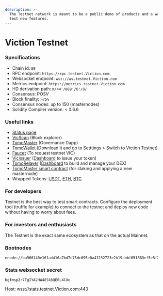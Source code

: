 ```yaml
---
description: >-
  The Testnet network is meant to be a public demo of products and a way for to
  test new features.
---
```


# Viction Testnet

### Specifications

* Chain id: `89`
* RPC endpoint: `https://rpc.testnet.Viction.com`
* Websocket endpoint: `wss://ws.testnet.Viction.com`
* Metrics endpoint: `https://metrics.testnet.Viction.com`
* HD derivation path: `m/44'/889'/0'/0/`
* Consensus: POSV
* Block finality: `>75%`
* Consensus nodes: up to 150 (masternodes)
* Solidity Compiler version: < 0.6.6

### Useful links

* [Status page](https://stats.testnet.Viction.com/)
* [VicScan](https://testnet.tomoscan.io/) (Block explorer)
* [TomoMaster](https://master.testnet.Viction.com/) (Governance Dapp)
* [TomoWallet](https://wallet.testnet.Viction.com/) (Download it and go to Setttings > Switch to Viction Testnet)
* [Faucet](https://faucet.testnet.Viction.com/) (To request testnet VIC)
* [VicIssuer](https://issuer.testnet.Viction.com/) ([Dashboard](https://medium.com/Viction/how-to-deploy-a-trc-21-token-on-Viction-in-a-few-clicks-d0290f918b9a) to issue your token)
* [TomoRelayer](https://relayer.testnet.Viction.com) ([Dashboard](https://medium.com/Viction/launch-your-own-dex-with-tomorelayer-eb440a2d6a3d) to build and manage your DEX)
* [TomoMaster smart contract](https://scan.testnet.Viction.com/address/0x0000000000000000000000000000000000000088) (for staking and applying a new masternode)
* Wrapped Tokens: [USDT](https://scan.testnet.Viction.com/address/0xc7ecCc9da22aBAAf9cfe311BFD9a55437eA05c2c), [ETH](https://scan.testnet.Viction.com/address/0xf55F13Fde623c00d6b0C7bfc6557735040aA6a08), [BTC](https://scan.testnet.Viction.com/address/0x11c2cAF973db997b8a9b5689b33962E1AedEA968)

### For developers

Testnet is the best way to test smart contracts. Configure the deployment tool (truffle for example) to connect to the testnet and deploy new code without having to worry about fees.

### For investors and enthusiasts

The Testnet is the exact same ecosystem as that on the actual Mainnet.

### Bootnodes

```
enode://ba966140e161ad416a7bd7c75dc695e0a41232723e2b19cbbf651883ef5e8f2528801b17b9d63152814d219a58a4fcc3e3c877486e64057523f6714092348efa@51.159.20.13:30301
```

### Stats websocket secret

`bgfmsp2r7TgIYA2HW48SkBQE6L4CUc`

Host: wss://stats.testnet.Viction.com:443

